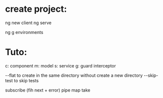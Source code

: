 # create project:

ng new client
ng serve

ng g environments

# Tuto:

c: component
m: model
s: service
g: guard
interceptor

--flat to create in the same directory without create a new directory
--skip-test to skip tests

subscribe (fih next + error)
pipe 
map
take
